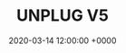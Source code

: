 ---
title: UNPLUG V5
tags:
- event
layout: event
permalink: "/event/:title"
location: Canazei, Trentino, Italy
image: http://localhost:4000/assets/img/location/villetta.jpg
when_header: March 15-18, 2020
how_was_it:
- We have chosen the best of the best. The Unplug chalet is in front of the Marmolada, the highest mountain of the Dolomites. It is an occasion to really deeply connect
  with fellow entrepreneurs and investors, but most of all to feel the pull of nature,
  enjoying the silence and solitude that you can only get by being in the middle of
  the mountains.
- The chalet is secluded in the woods, where you can't hear a sound other than animals, but it's just a 7 minutes drives from Canazei, a small gem of a village in the heart of the Dolomites. It is a 3-star hotel with its own restaurant and bar.
video: https://www.youtube.com/embed/KYI5mAWJClA
caratteristics:
  altitude: 1450 mt
  cooking: Traditional
  beds: 60 people
past_edition:
  period: 15 - 16 - 17 - 18 March 2020
  image: http://localhost:4000/assets/img/location/villetta-canazei-card.png
#speakers:
# - name: Nadia Eghbal
#   role: Open Source Lead, Github
#   image: http://localhost:4000/assets/img/speakers/nadia.jpeg
#attendees:
# - name: Open Collective
#   image: http://localhost:4000/assets/img/attendees/villetta-maria/open-collective.png
# - name: Samnsung-Next
#   image: http://localhost:4000/assets/img/attendees/villetta-maria/samnsung-next.png
# - name: GP Bbullhound
#   image: http://localhost:4000/assets/img/attendees/villetta-maria/gpbullhound.png
# - name: Schibsted Media Group
#   image: http://localhost:4000/assets/img/attendees/villetta-maria/schibsted-media-group.png
# - name: MMC-ventures.png
#   image: http://localhost:4000/assets/img/attendees/villetta-maria/MMC-ventures.png
# - name: Anthemis Group
#   image: http://localhost:4000/assets/img/attendees/villetta-maria/anthemis-group.png
# - name: Cherry Ventures
#   image: http://localhost:4000/assets/img/attendees/villetta-maria/cherry-ventures.png
# - name: Local Globe
#   image: http://localhost:4000/assets/img/attendees/villetta-maria/local-globe.png
# - name: Local Globe
#   image: http://localhost:4000/assets/img/attendees/villetta-maria/co-found.png
# - name: Libertus Capital
#   image: http://localhost:4000/assets/img/attendees/villetta-maria/LIbertus-Capital.png
# - name: Fabric Ventures
#   image: http://localhost:4000/assets/img/attendees/villetta-maria/fabric-ventures.png
# - name: IDEO
#   image: http://localhost:4000/assets/img/attendees/villetta-maria/ideo.png
# - name: Facebook
#   image: http://localhost:4000/assets/img/attendees/villetta-maria/facebook.png
# - name: Google
#   image: http://localhost:4000/assets/img/attendees/villetta-maria/google.png
# - name: Github.png
#   image: http://localhost:4000/assets/img/attendees/villetta-maria/github.png
# - name: Storj
#   image: http://localhost:4000/assets/img/attendees/villetta-maria/storj.png
# - name: NU Cypher
#   image: http://localhost:4000/assets/img/attendees/villetta-maria/nucyper.png
# - name: Coinlist
#   image: http://localhost:4000/assets/img/attendees/villetta-maria/coinlist.png
# - name: Oscoin
#   image: http://localhost:4000/assets/img/attendees/villetta-maria/oscoin.png
# - name: Openocean
#   image: http://localhost:4000/assets/img/attendees/villetta-maria/openocean.png
# - name: Fidelity
#   image: http://localhost:4000/assets/img/attendees/villetta-maria/fidelity.png
# - name: Project A
#   image: http://localhost:4000/assets/img/attendees/villetta-maria/projecta.png
# - name: American Family
#   image: http://localhost:4000/assets/img/attendees/villetta-maria/americanFamily.png
organizers:
- name: STEFANO BERNARDI
  role: Investor
  image: http://localhost:4000/assets/img/organizers/bernardi.png
- name: LORENZO SANNA
  role: Business Developer
  image: http://localhost:4000/assets/img/organizers/lor-winter.jpg
schedule:
- day: SUNDAY, MARCH 15
  program:
  - time: 1.00 PM
    what: We leave from Linate
    description: Meeting points outside the train station and airport
  - time: 5.00 PM
    what: Arrival at Unplug's Chalet
    description: Check-in time and find your room mate fot the next days!
  - time: 5.30 PM
    what: Ski test and rental
    description: Only for wannabe skiers
  - time: 6.30 PM
    what: Welcome Bonfire Aperitivo
    description: Drink, get cozy and get to meet your fellow adventurers.
  - time: 8.00 PM
    what: Dinner at Unplug's Chalet
    description: Typical dinner, with a simple 1 minute presentation of each guest.
- day: MONDAY, MARCH 16
  program:
  - time: 7.30 AM
    what: Breakfast
    description: Get your energy for the day!
  - time: 9.30 AM
    what: Snowshoe Time!
    description: Hike through the dolomites with mountain guides on snowshoes!
  - time: 13.00 PM
    what: Relax
    description: We get back to the hotel and get changed.
  - time: 16.00 PM
    what: SPA TIME!
    description: We're off to the magnificent QC Terme Dolomiti!
  - time: 7.00 PM
    what: Dinner at the Spa
    description: Light dinner in our bathrobes, with some unconference talks.
  - time: 09.00 PM
    what: Back to Unplug Chalet
    description: Unplug in our private bar
- day: TUESDAY, MARCH 17
  program:
  - time: 7.30 AM
    what: Breakfast
    description: Get your energy for the day!
  - time: 8.30 AM
    what: Skiing!
    description: We leave the Chalet and go on the slopes.
  - time: 4.00 PM
    what: Return to Unplug Chalet
    description: Shower, relax, drink and chat.
  - time: 5.30 PM
    what: Snowmobile ride to Malga Monzoni
    description: Bring some warm stuff and be ready for an adventure
  - time: 7.30 PM
    what: Dinner
    description: Home made, slowfood and very typical dinner at Malga Monzoni.
  - time: 10.00 PM
    what: Sled down the mountain!
    description: It is time to sled back... It will be night so bring a light!
- day: WEDNESDAY, MARCH 18
  program:
  - time: 8.00 AM
    what: Breakfast
    description: Meet in the Hotel lobby and load up on energies for the day.
  - time: 9.00 AM
    what: Talks for whoever is already awake.
    description: Last talks before leaving
  - time: 10.30 AM
    what: Bye Bye Unplug Chalet
    description: It's time to go back to the real world! Our bus leaves now.
  - time: 15.30 PM
    what: Bye!
    description: We say good bye! Please ensure you book travel from Milano Linate Airport at 5:30pm
      at the earliest. If you need to leave earlier, please contact us before purchasing
      a ticket to make sure we can accomodate. We suggest spending the night in Milano
      and booking travel for the next morning! It is a stunning city.
date: '2020-03-14 12:00:00 +0000'
venue: Unolug Chalet
gallery-small:
  image:
  - http://localhost:4000/assets/img/events_photos/2017_winter_retreat/01.jpg
  - http://localhost:4000/assets/img/events_photos/2017_winter_retreat/02.jpg
  - http://localhost:4000/assets/img/events_photos/2017_winter_retreat/03.jpg
  - http://localhost:4000/assets/img/events_photos/2017_winter_retreat/04.jpg
  - http://localhost:4000/assets/img/events_photos/2017_winter_retreat/05.jpg
  - http://localhost:4000/assets/img/events_photos/2017_winter_retreat/06.jpg
  - http://localhost:4000/assets/img/events_photos/2017_winter_retreat/07.jpg
  - http://localhost:4000/assets/img/events_photos/2017_winter_retreat/08.jpg
  - http://localhost:4000/assets/img/events_photos/2017_winter_retreat/09.jpg
  - http://localhost:4000/assets/img/events_photos/2017_winter_retreat/10.jpg
  - http://localhost:4000/assets/img/events_photos/2017_winter_retreat/11.jpg
  - http://localhost:4000/assets/img/events_photos/2017_winter_retreat/12.jpg
  - http://localhost:4000/assets/img/events_photos/2017_winter_retreat/13.jpg
  - http://localhost:4000/assets/img/events_photos/2017_winter_retreat/14.jpg
  - http://localhost:4000/assets/img/events_photos/2017_winter_retreat/15.jpg
  - http://localhost:4000/assets/img/events_photos/2017_winter_retreat/16.jpg
gallery-big:
  image:
  - http://localhost:4000/assets/img/events_photos/2017_winter_retreat/big/01.jpg
  - http://localhost:4000/assets/img/events_photos/2017_winter_retreat/big/02.jpg
  - http://localhost:4000/assets/img/events_photos/2017_winter_retreat/big/03.jpg
  - http://localhost:4000/assets/img/events_photos/2017_winter_retreat/big/04.jpg
  - http://localhost:4000/assets/img/events_photos/2017_winter_retreat/big/05.jpg
  - http://localhost:4000/assets/img/events_photos/2017_winter_retreat/big/06.jpg
  - http://localhost:4000/assets/img/events_photos/2017_winter_retreat/big/07.jpg
  - http://localhost:4000/assets/img/events_photos/2017_winter_retreat/big/08.jpg
  - http://localhost:4000/assets/img/events_photos/2017_winter_retreat/big/09.jpg
  - http://localhost:4000/assets/img/events_photos/2017_winter_retreat/big/10.jpg
  - http://localhost:4000/assets/img/events_photos/2017_winter_retreat/big/11.jpg
  - http://localhost:4000/assets/img/events_photos/2017_winter_retreat/big/12.jpg
  - http://localhost:4000/assets/img/events_photos/2017_winter_retreat/big/13.jpg
  - http://localhost:4000/assets/img/events_photos/2017_winter_retreat/big/14.jpg
  - http://localhost:4000/assets/img/events_photos/2017_winter_retreat/big/15.jpg
  - http://localhost:4000/assets/img/events_photos/2017_winter_retreat/big/16.jpg
pricing_table:
  - title: Early Bird
    price: 799
    elements: 
      - icon: http://localhost:4000/assets/img/pricing_table/double_room.svg
        text: ['3 nights in a private  Hotel***', 'private bed in a 3 or 4 people room']
      - icon: http://localhost:4000/assets/img/pricing_table/transfer.svg
        text: ['Transfer to and from Verona']
      - icon: http://localhost:4000/assets/img/pricing_table/SPA.svg
        text: ['Entrance in the QC Dolomiti Terme SPA', 'including Dinner']
      - icon: http://localhost:4000/assets/img/pricing_table/special_dinner.svg
        text: ['1 typical dinner in the hotel','1 special dinner in a refuge']
      - icon:
        text: ['22% Italian VAT included']
  - title: Private Single Room
    price: 1099
    elements: 
      - icon: http://localhost:4000/assets/img/pricing_table/double_room.svg
        text: ['3 nights in a private  Hotel***', 'Single room', ' &nbsp; ']
      - icon: http://localhost:4000/assets/img/pricing_table/transfer.svg
        text: ['Transfer to and from Verona']
      - icon: http://localhost:4000/assets/img/pricing_table/SPA.svg
        text: ['Entrance in the QC Dolomiti Terme SPA', 'including Dinner']
      - icon: http://localhost:4000/assets/img/pricing_table/special_dinner.svg
        text: ['1 typical dinner in the hotel','1 special dinner in a refuge']
      - icon:
        text: ['22% Italian VAT included']
header_home: 
  title: 2020 Planet Plus Venture Retreat
  subtitle: An amazing 3-day retreat in the Dolomites with fellow investors and entrepreneurs
  image: https://unplug.vc/assets/img/val-san-nicolo.jpg
footer_sponsors:
- name: Planet Plus
  image: http://localhost:4000/assets/img/sponsor/planetplus.png
  link: http://news.planetplus.vc/
#- name: "Dolomiti"
#  image: "http://localhost:4000/assets/img/sponsor/dolomitiUnesco.png"
#  link: "http://www.dolomitiunesco.info/la-fondazione-dolomiti-unesco/?lang=en"
---